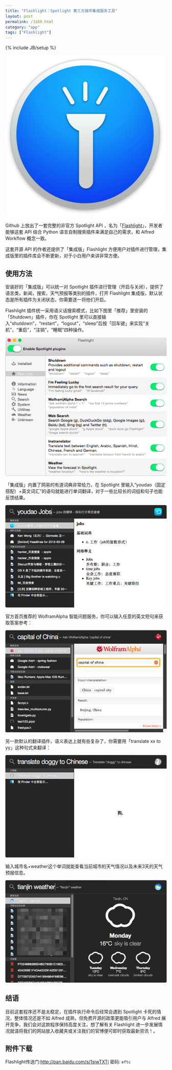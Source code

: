 ```yaml
---
title: "Flashlight：Spotlight 第三方插件集成服务工具"
layout: post
permalink: /3169.html
category: "app"
tags: ["Flashlight"]
---
```

{% include JB/setup %}

![](/wp-content/uploads/2015/05/CfakepathFlashlight.png)

Github 上放出了一套完整的非官方 Spotlight API ，名为「[Flashlight](https://github.com/nate-parrott/Flashlight/releases)」，开发者能够这套 API 结合 Python 语言自制搜索插件来满足自己的需求，和 Alfred Workflow 概念一致。

这套开源 API 的作者还提供了「集成版」Flashlight 方便用户对插件进行管理，集成版里的插件库会不断更新，对于小白用户来讲非常方便。

## 使用方法

安装好的「集成版」可以统一对 Spotlight 插件进行管理（开启与关闭），提供了语言类，新闻，搜索，天气预报等类别的插件，打开 Flashlight 集成版，默认状态是所有插件为关闭状态，你需要逐一将他们开启。

Flashlight 插件统一采用语义话搜索模式，比如下图里「推荐」里安装的「Shutdown」插件，你在 Spotlight 里可以直接输入“shutdown”，“restart”，“logout”，“sleep”后按「回车键」来实现“关机”，“重启”，“注销”，“睡眠”四种操作。

![](/wp-content/uploads/2015/05/CfakepathSpotlight-Flashlight.png)

「集成版」内置了网易的有道词典非常给力，在 Spotlight 里输入“youdao（固定搭配）+英文词汇”的语句就能进行单词翻译，对于一些比较长的词组和句子也能反馈结果。



![](/wp-content/uploads/2015/05/CfakepathSpotlight-Flashlight-Youdao.png)

官方首页推荐的 WolframAlpha 智能问题服务，你可以输入任意的英文短句来获取答案参考：



![](/wp-content/uploads/2015/05/CfakepathSpotlight-Flashlight-WolframAlpha.png)

另一款默认的翻译插件，语义表达上就有些复杂了，你需要用「translate xx to yy」这种句式来翻译：

![](/wp-content/uploads/2015/05/CfakepathSpotlight-Flashlight-Translate.png)

输入城市名+weather这个单词就能查看当前城市的天气情况以及未来3天的天气预报信息。

![](/wp-content/uploads/2015/05/CfakepathSpotlight-Flashlight-Weather-1.png)

## 结语

目前这套程序还不是太稳定，在插件执行命令后经常会遇到 Spotlight 卡死的情况，整体情况还是不如 Alfred 成熟，但免费开源的政策更能吸引用户与 Alfred 展开竞争，我们会对这款程序保持高度关注，想了解有关 Flashlight 进一步发展情况就请将我们的网站放入收藏夹或关注我们的官博便可即时获取最新资讯！。

## 附件下载

Flashlight传送门:<http://pan.baidu.com/s/1sjwTXTj> 密码: `eftc`